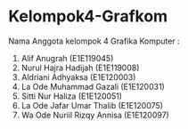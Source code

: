 # Kelompok4-Grafkom
Nama Anggota kelompok 4 Grafika Komputer :
1. Alif Anugrah (E1E119045)
2. Nurul Hajra Hadijah (E1E119008)
3. Aldriani Adhyaksa (E1E120003)
4. La Ode Muhammad Gazali (E1E120031)
5. Sitti Nur Haliza (E1E120051)
6. La Ode Jafar Umar Thalib (E1E120075)
7. Wa Ode Nuriil Rizqy Annisa (E1E120097)
